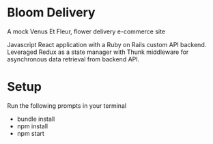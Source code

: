 # Bloom Delivery 
A mock Venus Et Fleur, flower delivery e-commerce site

Javascript React application with a Ruby on Rails custom API backend.
Leveraged Redux as a state manager with Thunk middleware for asynchronous data retrieval from backend API.

# Setup
Run the following prompts in your terminal
- bundle install
- npm install
- npm start